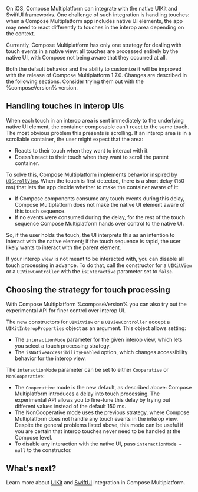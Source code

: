 [//]: # (title: Handling touch events with interop on iOS)

On iOS, Compose Multiplatform can integrate with the native UIKit and SwiftUI frameworks.
One challenge of such integration is handling touches: when a Compose Multiplatform app includes native UI elements,
the app may need to react differently to touches in the interop area depending on the context.

Currently, Compose Multiplatform has only one strategy for dealing with touch events in a native view:
all touches are processed entirely by the native UI, with Compose not being aware that they occurred at all.

Both the default behavior and the ability to customize it will be improved with the release of Compose Multiplatform 1.7.0.
Changes are described in the following sections. Consider trying them out with the %composeVersion% version.

## Handling touches in interop UIs

When each touch in an interop area is sent immediately to the underlying native UI element,
the container composable can't react to the same touch.
The most obvious problem this presents is scrolling. If an interop area is in a scrollable container, the user might expect
that the area:

* Reacts to their touch when they want to interact with it.
* Doesn't react to their touch when they want to scroll the parent container.

To solve this, Compose Multiplatform implements behavior inspired by [`UIScrollView`](https://developer.apple.com/documentation/uikit/uiscrollview).
When the touch is first detected, there is a short delay (150 ms) that lets the app decide whether to make the container aware of it:

* If Compose components consume any touch events during this delay, Compose Multiplatform does not make the native UI element
    aware of this touch sequence.
* If no events were consumed during the delay, for the rest of the touch sequence Compose Multiplatform
    hands over control to the native UI.

So, if the user holds the touch, the UI interprets this as an intention to interact with the native element;
if the touch sequence is rapid, the user likely wants to interact with the parent element.

If your interop view is not meant to be interacted with, you can disable all touch processing in advance.
To do that, call the constructor for a `UIKitView` or a `UIViewController` with the `isInteractive` parameter set to `false`. 

## Choosing the strategy for touch processing
<secondary-label ref="Experimental"/>

With Compose Multiplatform %composeVersion% you can also try out the experimental API for finer control over interop UI.

The new constructors for `UIKitView` or a `UIViewController` accept a `UIKitInteropProperties` object as an argument.
This object allows setting:

* The `interactionMode` parameter for the given interop view, which lets you select a touch processing strategy.
* The `isNativeAccessibilityEnabled` option, which changes accessibility behavior for the interop view.

The `interactionMode` parameter can be set to either `Cooperative` or `NonCooperative`:

* The `Cooperative` mode is the new default, as described above: Compose Multiplatform introduces a delay into touch processing.
The experimental API allows you to fine-tune this delay by trying out different values instead of the default 150 ms.
* The NonCooperative mode uses the previous strategy, where Compose Multiplatform does not handle any touch events in the interop view.
  Despite the general problems listed above, this mode can be useful if you are certain that interop touches never need
  to be handled at the Compose level.
* To disable any interaction with the native UI, pass `interactionMode = null` to the constructor.

## What's next?

Learn more about [UIKit](compose-uikit-integration.md) and [SwiftUI](compose-swiftui-integration.md) integration in Compose Multiplatform.